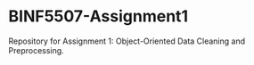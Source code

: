 # BINF5507-Assignment1
Repository for Assignment 1: Object-Oriented Data Cleaning and Preprocessing.
